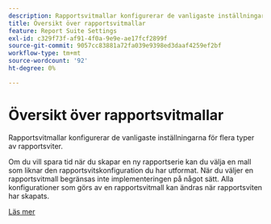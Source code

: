 ```yaml
---
description: Rapportsvitmallar konfigurerar de vanligaste inställningarna för flera typer av rapportsviter.
title: Översikt över rapportsvitmallar
feature: Report Suite Settings
exl-id: c329f73f-af91-4f0a-9e9e-ae17fcf2899f
source-git-commit: 9057cc83881a72fa039e9398ed3daaf4259ef2bf
workflow-type: tm+mt
source-wordcount: '92'
ht-degree: 0%

---
```


# Översikt över rapportsvitmallar

Rapportsvitmallar konfigurerar de vanligaste inställningarna för flera typer av rapportsviter.

Om du vill spara tid när du skapar en ny rapportserie kan du välja en mall som liknar den rapportsvitskonfiguration du har utformat. När du väljer en rapportsvitmall begränsas inte implementeringen på något sätt. Alla konfigurationer som görs av en rapportsvitmall kan ändras när rapportsviten har skapats.

[Läs mer](/help/admin/admin/c-manage-report-suites/c-report-suite-templates/default-rs-template.md)

